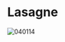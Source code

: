 # Lasagne
![040114](https://user-images.githubusercontent.com/50277379/140747903-a3c0e796-f5d8-41d9-b6f6-4d3c6e230bfd.jpg)
